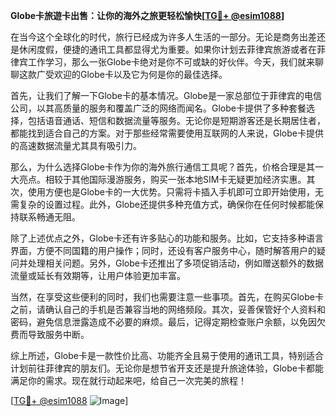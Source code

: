 **Globe卡旅遊卡出售：让你的海外之旅更轻松愉快[[TG💪+ @esim1088](https://t.me/s/esim1088)]**

在当今这个全球化的时代，旅行已经成为许多人生活的一部分。无论是商务出差还是休闲度假，便捷的通讯工具都显得尤为重要。如果你计划去菲律宾旅游或者在菲律宾工作学习，那么一张Globe卡绝对是你不可或缺的好伙伴。今天，我们就来聊聊这款广受欢迎的Globe卡以及它为何是你的最佳选择。

首先，让我们了解一下Globe卡的基本情况。Globe是一家总部位于菲律宾的电信公司，以其高质量的服务和覆盖广泛的网络而闻名。Globe卡提供了多种套餐选择，包括语音通话、短信和数据流量等服务。无论你是短期游客还是长期居住者，都能找到适合自己的方案。对于那些经常需要使用互联网的人来说，Globe卡提供的高速数据流量尤其具有吸引力。

那么，为什么选择Globe卡作为你的海外旅行通信工具呢？首先，价格合理是其一大亮点。相较于其他国际漫游服务，购买一张本地SIM卡无疑更加经济实惠。其次，使用方便也是Globe卡的一大优势。只需将卡插入手机即可立即开始使用，无需复杂的设置过程。此外，Globe还提供多种充值方式，确保你在任何时候都能保持联系畅通无阻。

除了上述优点之外，Globe卡还有许多贴心的功能和服务。比如，它支持多种语言界面，方便不同国籍的用户操作；同时，还设有客户服务中心，随时解答用户的疑问并处理相关问题。另外，Globe卡还推出了多项促销活动，例如赠送额外的数据流量或延长有效期等，让用户体验更加丰富。

当然，在享受这些便利的同时，我们也需要注意一些事项。首先，在购买Globe卡之前，请确认自己的手机是否兼容当地的网络频段。其次，妥善保管好个人资料和密码，避免信息泄露造成不必要的麻烦。最后，记得定期检查账户余额，以免因欠费而导致服务中断。

综上所述，Globe卡是一款性价比高、功能齐全且易于使用的通讯工具，特别适合计划前往菲律宾的朋友们。无论你是想节省开支还是提升旅途体验，Globe卡都能满足你的需求。现在就行动起来吧，给自己一次完美的旅程！

[[TG💪+ @esim1088](https://t.me/s/esim1088) ![Image](https://i.postimg.cc/4NQfJmqS/Snipaste-2025-05-13-00-14-12.png)]